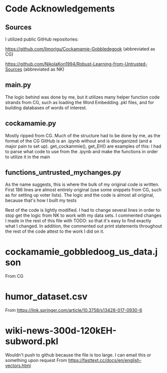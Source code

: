 # Code Acknowledgements

## Sources
I utilized public GitHub repositories: 

https://github.com/limorigu/Cockamamie-Gobbledegook (abbreviated as CG)

https://github.com/NikolaKon1994/Robust-Learning-from-Untrusted-Sources (abbreviated as NK)

## main.py
The logic behind was done by me, but it utilizes many helper function code strands from CG, such as loading the Word Embedding .pkl files, and for building databases of words of interest.

## cockamamie.py
Mostly ripped from CG. Much of the structure had to be done by me, as the format of the CG GitHub is an .ipynb without and is disorganized (and a major pain to set up). get_cockammie(), get_EH() are examples of this: I had to parse what code to use from the .ipynb and make the functions in order to utilize it in the main

## functions_untrusted_mychanges.py
As the name suggests, this is where the bulk of my original code is written. First 186 lines are almost entirely original (use some snippets from CG, such as for setting up voter lists). The logic and the code is almost all original, because that's how I built my tests

Rest of the code is lightly modified. I had to change several lines in order to stop get the logic from NK to work with my data sets. I commented changes I made in the rest of this file with TODO: so that it's easy to find exactly what I changed. In addition, the commented out print statements throughout the rest of the code attest to the work I did on it.

# cockamamie_gobbledoog_us_data.json
From CG

# humor_dataset.csv
From https://link.springer.com/article/10.3758/s13428-017-0930-6

# wiki-news-300d-120kEH-subword.pkl
Wouldn't push to github because the file is too large. I can email this or something upon request
From https://fasttext.cc/docs/en/english-vectors.html
